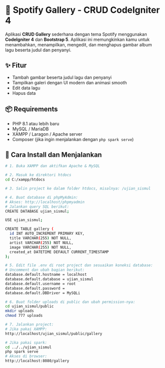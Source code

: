 # 🎵 Spotify Gallery - CRUD CodeIgniter 4

Aplikasi **CRUD Gallery** sederhana dengan tema Spotify menggunakan **CodeIgniter 4** dan **Bootstrap 5**. Aplikasi ini memungkinkan kamu untuk menambahkan, menampilkan, mengedit, dan menghapus gambar album lagu beserta judul dan penyanyi.

## ✨ Fitur
- Tambah gambar beserta judul lagu dan penyanyi
- Tampilkan galeri dengan UI modern dan animasi smooth
- Edit data lagu
- Hapus data 

## 📦 Requirements
- PHP 8.1 atau lebih baru
- MySQL / MariaDB
- XAMPP / Laragon / Apache server
- Composer (jika ingin menjalankan dengan `php spark serve`)

## 🚀 Cara Install dan Menjalankan

```bash
# 1. Buka XAMPP dan aktifkan Apache & MySQL

# 2. Masuk ke direktori htdocs
cd C:/xampp/htdocs

# 3. Salin project ke dalam folder htdocs, misalnya: /ujian_sismul

# 4. Buat database di phpMyAdmin:
# Akses: http://localhost/phpmyadmin
# Jalankan query SQL berikut:
CREATE DATABASE ujian_sismul;

USE ujian_sismul;

CREATE TABLE gallery (
  id INT AUTO_INCREMENT PRIMARY KEY,
  title VARCHAR(255) NOT NULL,
  artist VARCHAR(255) NOT NULL,
  image VARCHAR(255) NOT NULL,
  created_at DATETIME DEFAULT CURRENT_TIMESTAMP
);

# 5. Edit file .env di root project dan sesuaikan koneksi database:
# Uncomment dan ubah bagian berikut:
database.default.hostname = localhost
database.default.database = ujian_sismul
database.default.username = root
database.default.password =
database.default.DBDriver = MySQLi

# 6. Buat folder uploads di public dan ubah permission-nya:
cd ujian_sismul/public
mkdir uploads
chmod 777 uploads

# 7. Jalankan project:
# Jika pakai XAMPP:
http://localhost/ujian_sismul/public/gallery

# Jika pakai spark:
cd ../../ujian_sismul
php spark serve
# Akses di browser:
http://localhost:8080/gallery
